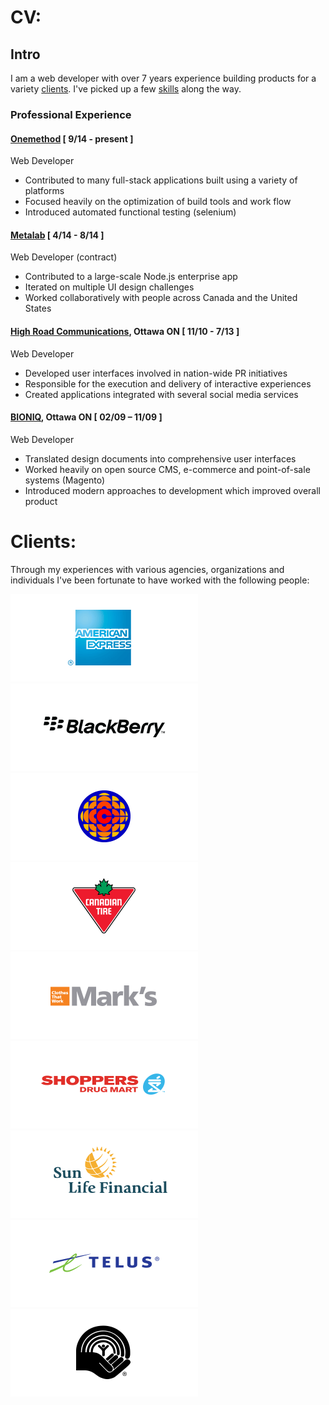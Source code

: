 # CV:

## Intro

I am a web developer with over 7 years experience building products for a variety <a data-to='clients' href='#'>clients</a>. I've picked up a few <a data-to='skills' href='#'>skills</a> along the way.

### Professional Experience

#### <a href='http://onemethod.com/'>Onemethod</a> [ 9/14 - present ]
<div class='indent'>
  <span>Web Developer</span>
  <ul>
    <li>Contributed to many full-stack applications built using a variety of platforms</li>
    <li>Focused heavily on the optimization of build tools and work flow</li>
    <li>Introduced automated functional testing (selenium)</li>
  </ul>
</div>

#### <a href='http://metalab.co'>Metalab</a> [ 4/14 - 8/14 ]
<div class='indent'>
  <span>Web Developer (contract)</span>
  <ul>
    <li>Contributed to a large-scale Node.js enterprise app</li>
    <li>Iterated on multiple UI design challenges</li>
    <li>Worked collaboratively with people across Canada and the United States</li>
  </ul>
</div>

#### <a href='http://highroad.com'>High Road Communications</a>, Ottawa ON [ 11/10 - 7/13 ]
<div class='indent'>
  <span>Web Developer</span>
  <ul>
    <li>Developed user interfaces involved in nation-wide PR initiatives</li>
    <li>Responsible for the execution and delivery of interactive experiences</li>
    <li>Created applications integrated with several social media services</li>
  </ul>
</div>

#### <a href='http://bioniq.ca'>BIONIQ</a>, Ottawa ON [ 02/09 – 11/09 ]
<div class='indent'>
  <span>Web Developer</span>
  <ul>
    <li>Translated design documents into comprehensive user interfaces</li>
    <li>Worked heavily on open source CMS, e-commerce and point-of-sale systems (Magento)</li>
    <li>Introduced modern approaches to development which improved overall product</li>
  </ul>
</div>

<h1 class='clients'>Clients:</h1>

Through my experiences with various agencies, organizations and individuals I've been fortunate to have worked with the following people:

<div class='gallery'>
  <div>
    <img src='img/ae.png' />
  </div>
  <div>
    <img src='img/bb.png' />
  </div>
  <div>
    <img src='img/cbc.png' />
  </div>
  <div>
    <img src='img/ct.png' />
  </div>
  <div>
    <img src='img/marks.png' />
  </div>
  <div>
    <img src='img/sd.png' />
  </div>
  <div>
    <img src='img/slf.png' />
  </div>
  <div>
    <img src='img/telus.png' />
  </div>
  <div>
    <img src='img/uw.png' />
  </div>
</div>
